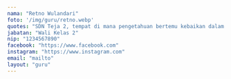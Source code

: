```yaml
---
nama: "Retno Wulandari"
foto: '/img/guru/retno.webp'
quotes: "SDN Teja 2, tempat di mana pengetahuan bertemu kebaikan dalam setiap langkah pendidikan."
jabatan: "Wali Kelas 2"
nip: "1234567890"
facebook: "https://www.facebook.com"
instagram: "https://www.instagram.com"
email: "mailto"
layout: "guru"
---
```


